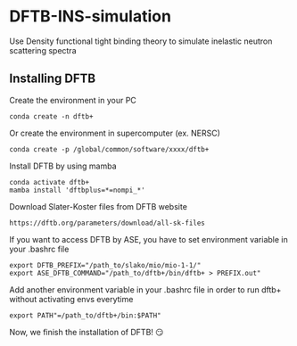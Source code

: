 # DFTB-INS-simulation

Use Density functional tight binding theory to simulate inelastic neutron scattering spectra

## Installing DFTB 
Create the environment in your PC
```
conda create -n dftb+
```
Or create the environment in supercomputer (ex. NERSC)
```
conda create -p /global/common/software/xxxx/dftb+
```
Install DFTB by using mamba
```
conda activate dftb+
mamba install 'dftbplus=*=nompi_*'
```
Download Slater-Koster files from DFTB website
```
https://dftb.org/parameters/download/all-sk-files
```
If you want to access DFTB by ASE, you have to set environment variable in your .bashrc file
```
export DFTB_PREFIX="/path_to/slako/mio/mio-1-1/"
export ASE_DFTB_COMMAND="/path_to/dftb+/bin/dftb+ > PREFIX.out"
```
Add another environment variable in your .bashrc file in order to run dftb+ without activating envs everytime
```
export PATH"=/path_to/dftb+/bin:$PATH"
```
Now, we finish the installation of DFTB! :smirk:

